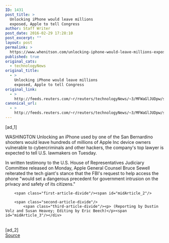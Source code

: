 ```yaml
---
ID: 1431
post_title: >
  Unlocking iPhone would leave millions
  exposed, Apple to tell Congress
author: Staff Writer
post_date: 2016-02-29 17:28:10
post_excerpt: ""
layout: post
permalink: >
  https://www.whenitson.com/unlocking-iphone-would-leave-millions-exposed-apple-to-tell-congress/
published: true
original_cats:
  - technologyNews
original_title:
  - >
    Unlocking iPhone would leave millions
    exposed, Apple to tell Congress
original_link:
  - >
    http://feeds.reuters.com/~r/reuters/technologyNews/~3/MFWaGlJUDpw/story01.htm
canonical_url:
  - >
    http://feeds.reuters.com/~r/reuters/technologyNews/~3/MFWaGlJUDpw/story01.htm
---
```

 [ad_1]
<br><div id="articleText">
<span id="midArticle_start"/>

<span class="focusParagraph" readability="5"><p><span class="articleLocation">WASHINGTON</span> Unlocking an iPhone used by one of the San Bernardino shooters would leave hundreds of millions of Apple Inc device owners vulnerable to cybercriminals and other hackers, the company's top lawyer is expected to tell U.S. lawmakers on Tuesday.</p></span><span id="midArticle_0"/><p>In written testimony to the U.S. House of Representatives Judiciary Committee released on Monday, Apple General Counsel Bruce Sewell reiterated the tech giant's stance that the FBI's request to help access the phone "would set a dangerous precedent for government intrusion on the privacy and safety of its citizens."</p><span id="midArticle_1"/>
        
        <span class="first-article-divide"/><span id="midArticle_2"/>
        
        <span class="second-article-divide"/>
            <span class="third-article-divide"/><p> (Reporting by Dustin Volz and Susan Heavey; Editing by Eric Beech)</p><span id="midArticle_3"/></div>
<br>[ad_2]
<br><a href="http://feeds.reuters.com/~r/reuters/technologyNews/~3/MFWaGlJUDpw/story01.htm">Source </a>